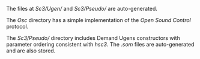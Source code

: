 The files at _Sc3/Ugen/_ and _Sc3/Pseudo/_ are auto-generated.

The _Osc_ directory has a simple implementation of the _Open Sound Control_ protocol.

The _Sc3/Pseudo/_ directory includes Demand Ugens constructors with parameter ordering consistent with _hsc3_.
The _.som_ files are auto-generated and are also stored.
